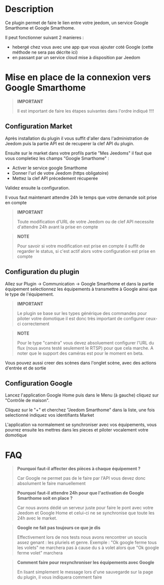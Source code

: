 # Description

Ce plugin permet de faire le lien entre votre jeedom, un service Google Smarthome et Google Smarthome.

Il peut fonctionner suivant 2 manieres : 

- hebergé chez vous avec une app que vous ajouter coté Google (cette méthode ne sera pas décrite ici)
- en passant par un service cloud mise à disposition par Jeedom

# Mise en place de la connexion vers Google Smarthome

> **IMPORTANT**
>
> Il est important de faire les étapes suivantes dans l'ordre indiqué !!!!

## Configuration Market

Après installation du plugin il vous suffit d'aller dans l'administration de Jeedom puis la partie API est de recuperer la clef API du plugin.

Ensuite sur le market dans votre profils partie "Mes Jeedoms" il faut que vous completiez les champs "Google Smarthome" : 

- Activer le service google Smarthome
- Donner l'url de votre Jeedom (https obligatoire)
- Mettez la clef API précedement récuperée

Validez ensuite la configuration. 

Il vous faut maintenant attendre 24h le temps que votre demande soit prise en compte

> **IMPORTANT**
>
> Toute modification d'URL de votre Jeedom ou de clef API necessite d'attendre 24h avant la prise en compte

> **NOTE**
>
> Pour savoir si votre modification est prise en compte il suffit de regarder le status, si c'est actif alors votre configuration est prise en compte

## Configuration du plugin

Allez sur Plugin -> Communication -> Google Smarthome et dans la partie équipement selectionnez les équipements à transmettre à Google ainsi que le type de l'équipement.

> **IMPORTANT**
>
> Le plugin se base sur les types générique des commandes pour piloter votre domotique il est donc très important de configurer ceux-ci correctement

> **NOTE**
>
> Pour le type "caméra" vous devez absoluement configurer l'URL du flux (nous avons testé seulement le RTSP) pour que cela marche.
> A noter que le support des caméras est pour le moment en beta.

Vous pouvez aussi creer des scènes dans l'onglet scène, avec des actions d'entrée et de sortie 

## Configuration Google

Lancez l'application Google Home puis dans le Menu (à gauche) cliquez sur "Contrôle de maison".

Cliquez sur le "+" et cherchez "Jeedom Smarthome" dans la liste, une fois selectionné indiquez vos identifiants Market

L'application va normalement se synchroniser avec vos équipements, vous pourrez ensuite les mettres dans les pieces et piloter vocalement votre domotique

# FAQ

>**Pourquoi faut-il affecter des pièces à chaque équipement ?**
>
>Car Google ne permet pas de le faire par l'API vous devez donc absolument le faire manuellement

>**Pourquoi faut-il attendre 24h pour que l'activation de Google Smarthome soit en place ?**
>
>Car nous avons dédié un serveur juste pour faire le pont avec votre Jeedom et Google Home et celui-ci ne se synchronise que toute les 24h avec le market.

>**Google ne fait pas toujours ce que je dis**
>
> Effectivement lors de nos tests nous avons rencontrer un soucis assez genant : les pluriels et genre.
> Exemple : "Ok google ferme tous les volets" ne marchera pas à cause du s à volet alors que "Ok google ferme volet" marchera

>**Comment faire pour resynchroniser les équipements avec Google**
>
> En lisant simplement le message lors d'une sauvegarde sur la page du plugin, il vous indiquera comment faire